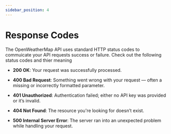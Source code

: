 ```yaml
---
sidebar_position: 4
---
```


# Response Codes

The OpenWeatherMap API uses standard HTTP status codes to commuicate your API requests success or failure. Check out the following status codes and thier meaning

* **200 OK**: Your request was successfully processed.

* **400 Bad Request**: Something went wrong with your request — often a missing or incorrectly formatted parameter.

* **401 Unauthorized**: Authentication failed; either no API key was provided or it’s invalid.

* **404 Not Found**: The resource you're looking for doesn’t exist.

* **500 Internal Server Error**: The server ran into an unexpected problem while handling your request.

